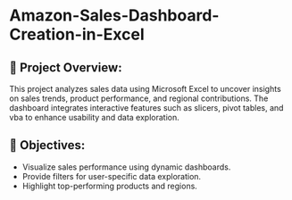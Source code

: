 # Amazon-Sales-Dashboard-Creation-in-Excel
## 📌 Project Overview:

This project analyzes sales data using Microsoft Excel to uncover insights on sales trends, product performance, and regional contributions.
The dashboard integrates interactive features such as slicers, pivot tables, and vba to enhance usability and data exploration.

## 🎯 Objectives:

- Visualize sales performance using dynamic dashboards.
- Provide filters for user-specific data exploration.
- Highlight top-performing products and regions.
